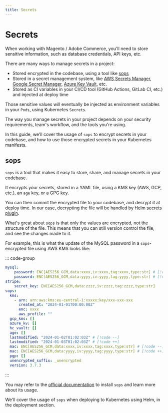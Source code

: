 ```yaml
---
title: Secrets
---
```


# Secrets

When working with Magento / Adobe Commerce, you'll need to store sensitive information, such as database credentials, API keys, etc.

There are many ways to manage secrets in a project:

* Stored encrypted in the codebase, using a tool like [sops](https://github.com/getsops/sops)
* Stored in a secret management system, like [AWS Secrets Manager](https://aws.amazon.com/secrets-manager/), [Google Secret Manager](https://cloud.google.com/secret-manager), [Azure Key Vault](https://azure.microsoft.com/en-us/services/key-vault/), etc.
* Stored as CI variables in your CI/CD tool (GitHub Actions, GitLab CI, etc.) and injected at deploy time

Those sensitive values will eventually be injected as environment variables in your `Pods`, using Kubernetes `Secrets`.

The way you manage secrets in your project depends on your security requirements, team's workflow, and the tools you're using.

In this guide, we'll cover the usage of `sops` to encrypt secrets in your codebase, and how to use those encrypted secrets in your Kubernetes manifests.

## sops

`sops` is a tool that makes it easy to store, share, and manage secrets in your codebase.

It encrypts your secrets, stored in a YAML file, using a KMS key (AWS, GCP, etc.), an `age` key, or a GPG key.

You can then commit the encrypted file to your codebase, and decrypt it at deploy time. In our case, decrypting the file will be handled by [Helm secrets plugin](https://github.com/jkroepke/helm-secrets).

What's great about `sops` is that only the values are encrypted, not the structure of the file. This means that you can still version control the file, and see the changes made to it.

For example, this is what the update of the MySQL password in a `sops`-encrypted file using AWS KMS looks like:

::: code-group

```yaml [secrets.yaml]
mysql:
    password: ENC[AES256_GCM,data:xxxx,iv:xxxx,tag:xxxx,type:str] # [!code --]
    password: ENC[AES256_GCM,data:yyyy,iv:yyyy,tag:yyyy,type:str] # [!code ++]
stripe:
    secret_key: ENC[AES256_GCM,data:zzzz,iv:zzzz,tag:zzzz,type:str]
sops:
  kms:
    - arn: arn:aws:kms:eu-central-1:xxxxx:key/xxx-xxx-xxx
      created_at: "2024-01-01T00:00:00Z"
      enc: xxxx
      aws_profile: ""
  gcp_kms: []
  azure_kv: []
  hc_vault: []
  age: []
  lastmodified: "2024-01-02T01:02:03Z" # [!code --]
  lastmodified: "2024-01-03T01:02:03Z" # [!code ++]
  mac: ENC[AES256_GCM,data:xxxx,iv:xxxx,tag:xxxx,type:str] # [!code --]
  mac: ENC[AES256_GCM,data:yyyy,iv:yyyy,tag:yyyy,type:str] # [!code ++]
  pgp: []
  unencrypted_suffix: _unencrypted
  version: 3.7.3
```

:::

You may refer to the [official documentation](https://github.com/getsops/sops) to install `sops` and learn more about its usage.

We'll cover the usage of `sops` when deploying to Kubernetes using Helm, in the deployment section.
